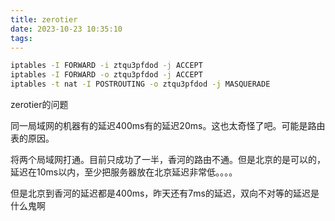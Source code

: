 ```yaml
---
title: zerotier
date: 2023-10-23 10:35:10
tags:
---
```


```bash
iptables -I FORWARD -i ztqu3pfdod -j ACCEPT
iptables -I FORWARD -o ztqu3pfdod -j ACCEPT
iptables -t nat -I POSTROUTING -o ztqu3pfdod -j MASQUERADE
```

zerotier的问题

同一局域网的机器有的延迟400ms有的延迟20ms。这也太奇怪了吧。可能是路由表的原因。

将两个局域网打通。目前只成功了一半，香河的路由不通。但是北京的是可以的，延迟在10ms以内，至少把服务器放在北京延迟非常低。。。。

但是北京到香河的延迟都是400ms，昨天还有7ms的延迟，双向不对等的延迟是什么鬼啊
